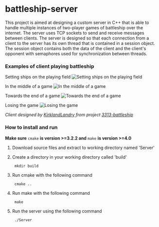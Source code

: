 # battleship-server
This project is aimed at designing a custom server in C++ that is able to handle multiple instances of two-player games of battleship over the internet. The server uses TCP sockets to send and receive messages between clients. The server is designed so that each connection from a client to the server has its own thread that is contained in a session object. The session object contains both the data of the client and the client's opponent with semaphores used for synchronization between threads.

### Examples of client playing battleship
Setting ships on the playing field
![Setting ships on the playing field](https://github.com/stefankram/battleship-server/blob/master/images/img1.png "Setting ships on the playing field")

In the middle of a game
![In the middle of a game](https://github.com/stefankram/battleship-server/blob/master/images/img2.png "In the middle of a game")

Towards the end of a game
![Towards the end of a game](https://github.com/stefankram/battleship-server/blob/master/images/img3.png "Towards the end of a game")

Losing the game
![Losing the game](https://github.com/stefankram/battleship-server/blob/master/images/img4.png "Losing the game")

*Client designed by [KirklandLandry](https://github.com/KirklandLandry) from project [3313-battleship](https://github.com/KirklandLandry/3313-battleship)*

### How to install and run

**Make sure** `cmake` **is version >=3.2.2 and** `make` **is version >=4.0**

1. Download source files and extract to working directory named 'Server'
2. Create a directory in your working directory called 'build'

		mkdir build

3. Run cmake with the following command

		cmake ..

4. Run make with the following command

		make

5. Run the server using the following command

		./Server
